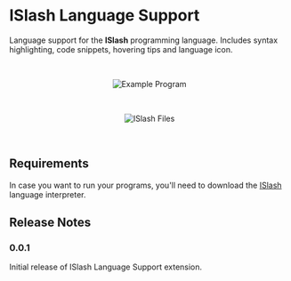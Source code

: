 # ISlash Language Support

Language support for the **ISlash** programming language. Includes syntax highlighting, code snippets, hovering tips and language icon.

<br/>
<p align="center">
    <img src="https://user-images.githubusercontent.com/69170322/184411192-f960f487-9860-452c-90c3-51f682beef06.png" alt="Example Program"/>
</p>
<br/>
<p align="center">
    <img src="https://user-images.githubusercontent.com/69170322/184413696-0d6829fa-4e30-4fe6-9a84-905debe434b9.png" alt="ISlash Files"/>
</p>
<br/>

## Requirements

In case you want to run your programs, you'll need to download the [ISlash](https://github.com/ArthurSudbrackIbarra/ISlash-Programming-Language/blob/main/README.md) language interpreter.

## Release Notes

### 0.0.1

Initial release of ISlash Language Support extension.
